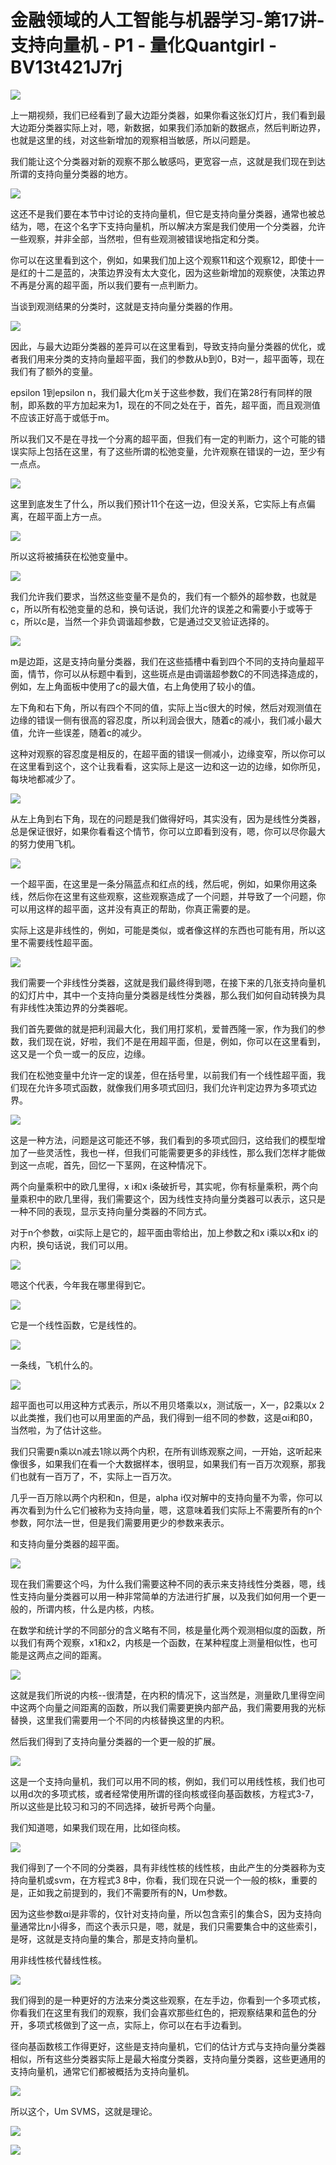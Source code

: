 # 金融领域的人工智能与机器学习-第17讲-支持向量机 - P1 - 量化Quantgirl - BV13t421J7rj

![](img/497ab2a7cea793a1dc638536ef6828a9_0.png)

上一期视频，我们已经看到了最大边距分类器，如果你看这张幻灯片，我们看到最大边距分类器实际上对，嗯，新数据，如果我们添加新的数据点，然后判断边界，也就是这里的线，对这些新增加的观察相当敏感，所以问题是。

我们能让这个分类器对新的观察不那么敏感吗，更宽容一点，这就是我们现在到达所谓的支持向量分类器的地方。

![](img/497ab2a7cea793a1dc638536ef6828a9_2.png)

这还不是我们要在本节中讨论的支持向量机，但它是支持向量分类器，通常也被总结为，嗯，在这个名字下支持向量机，所以解决方案是我们使用一个分类器，允许一些观察，并非全部，当然啦，但有些观测被错误地指定和分类。

你可以在这里看到这个，例如，如果我们加上这个观察11和这个观察12，即使十一是红的十二是蓝的，决策边界没有太大变化，因为这些新增加的观察使，决策边界不再是分离的超平面，所以我们要有一点判断力。

当谈到观测结果的分类时，这就是支持向量分类器的作用。

![](img/497ab2a7cea793a1dc638536ef6828a9_4.png)

因此，与最大边距分类器的差异可以在这里看到，导致支持向量分类器的优化，或者我们用来分类的支持向量超平面，我们的参数从b到0，B对一，超平面等，现在我们有了额外的变量。

epsilon 1到epsilon n，我们最大化m关于这些参数，我们在第28行有同样的限制，即系数的平方加起来为1，现在的不同之处在于，首先，超平面，而且观测值不应该正好高于或低于m。

所以我们又不是在寻找一个分离的超平面，但我们有一定的判断力，这个可能的错误实际上包括在这里，有了这些所谓的松弛变量，允许观察在错误的一边，至少有一点点。



![](img/497ab2a7cea793a1dc638536ef6828a9_6.png)

这里到底发生了什么，所以我们预计11个在这一边，但没关系，它实际上有点偏离，在超平面上方一点。

![](img/497ab2a7cea793a1dc638536ef6828a9_8.png)

所以这将被捕获在松弛变量中。

![](img/497ab2a7cea793a1dc638536ef6828a9_10.png)

我们允许我们要求，当然这些变量不是负的，我们有一个额外的超参数，也就是c，所以所有松弛变量的总和，换句话说，我们允许的误差之和需要小于或等于c，所以c是，当然一个非负调谐超参数，它是通过交叉验证选择的。



![](img/497ab2a7cea793a1dc638536ef6828a9_12.png)

m是边距，这是支持向量分类器，我们在这些插槽中看到四个不同的支持向量超平面，情节，你可以从标题中看到，这些斑点是由调谐超参数C的不同选择造成的，例如，左上角面板中使用了c的最大值，右上角使用了较小的值。

左下角和右下角，所以有四个不同的值，实际上当c很大的时候，然后对观测值在边缘的错误一侧有很高的容忍度，所以利润会很大，随着c的减小，我们减小最大值，允许一些误差，随着c的减少。

这种对观察的容忍度是相反的，在超平面的错误一侧减小，边缘变窄，所以你可以在这里看到这个，这个让我看看，这实际上是这一边和这一边的边缘，如你所见，每块地都减少了。



![](img/497ab2a7cea793a1dc638536ef6828a9_14.png)

从左上角到右下角，现在的问题是我们做得好吗，其实没有，因为是线性分类器，总是保证很好，如果你看看这个情节，你可以立即看到没有，嗯，你可以尽你最大的努力使用飞机。



![](img/497ab2a7cea793a1dc638536ef6828a9_16.png)

一个超平面，在这里是一条分隔蓝点和红点的线，然后呢，例如，如果你用这条线，然后你在这里有这些观察，这些观察造成了一个问题，并导致了一个问题，你可以用这样的超平面，这并没有真正的帮助，你真正需要的是。

实际上这是非线性的，例如，可能是类似，或者像这样的东西也可能有用，所以这里不需要线性超平面。

![](img/497ab2a7cea793a1dc638536ef6828a9_18.png)

我们需要一个非线性分类器，这就是我们最终得到嗯，在接下来的几张支持向量机的幻灯片中，其中一个支持向量分类器是线性分类器，那么我们如何自动转换为具有非线性决策边界的分类器呢。

我们首先要做的就是把利润最大化，我们用打浆机，爱普西隆一家，作为我们的参数，我们现在说，好啦，我们不是在用超平面，但是，例如，你可以在这里看到，这又是一个负一或一的反应，边缘。

我们在松弛变量中允许一定的误差，但在括号里，以前我们有一个线性超平面，我们现在允许多项式函数，就像我们用多项式回归，我们允许判定边界为多项式边界。



![](img/497ab2a7cea793a1dc638536ef6828a9_20.png)

这是一种方法，问题是这可能还不够，我们看到的多项式回归，这给我们的模型增加了一些灵活性，我也一样，但我们可能需要更多的非线性，那么我们怎样才能做到这一点呢，首先，回忆一下茎网，在这种情况下。

两个向量乘积中的欧几里得，x i和x i条破折号，其实呢，你有标量乘积，两个向量乘积中的欧几里得，我们需要这个，因为线性支持向量分类器可以表示，这只是一种不同的表现，显示支持向量分类器的不同方式。

对于n个参数，αi实际上是它的，超平面由零给出，加上参数之和x i乘以x和x i的内积，换句话说，我们可以用。



![](img/497ab2a7cea793a1dc638536ef6828a9_22.png)

嗯这个代表，今年我在哪里得到它。

![](img/497ab2a7cea793a1dc638536ef6828a9_24.png)

它是一个线性函数，它是线性的。

![](img/497ab2a7cea793a1dc638536ef6828a9_26.png)

一条线，飞机什么的。

![](img/497ab2a7cea793a1dc638536ef6828a9_28.png)

超平面也可以用这种方式表示，所以不用贝塔乘以x，测试版一，X一，β2乘以x 2以此类推，我们也可以用里面的产品，我们得到一组不同的参数，这是αi和β0，当然啦，为了估计这些。

我们只需要n乘以n减去1除以两个内积，在所有训练观察之间，一开始，这听起来像很多，如果我们在看一个大数据样本，很明显，如果我们有一百万次观察，那我们也就有一百万了，不，实际上一百万次。

几乎一百万除以两个内积和n，但是，alpha i仅对解中的支持向量不为零，你可以再次看到为什么它们被称为支持向量，嗯，这意味着我们实际上不需要所有的n个参数，阿尔法一世，但是我们需要用更少的参数来表示。

和支持向量分类器的超平面。

![](img/497ab2a7cea793a1dc638536ef6828a9_30.png)

现在我们需要这个吗，为什么我们需要这种不同的表示来支持线性分类器，嗯，线性支持向量分类器可以用一种非常简单的方法进行扩展，以及我们如何用一个更一般的，所谓内核，什么是内核，内核。

在数学和统计学的不同部分的含义略有不同，核是量化两个观测相似度的函数，所以我们有两个观察，x1和x2，内核是一个函数，在某种程度上测量相似性，也可能是这两点之间的距离。



![](img/497ab2a7cea793a1dc638536ef6828a9_32.png)

这就是我们所说的内核--很清楚，在内积的情况下，这当然是，测量欧几里得空间中这两个向量之间距离的函数，所以我们需要更换内部产品，我们需要用我的光标替换，这里我们需要用一个不同的内核替换这里的内积。

然后我们得到了支持向量分类器的一个更一般的扩展。

![](img/497ab2a7cea793a1dc638536ef6828a9_34.png)

这是一个支持向量机，我们可以用不同的核，例如，我们可以用线性核，我们也可以用d次的多项式核，或者经常使用所谓的径向核或径向基函数核，方程式3-7，所以这些是比较习和习的不同选择，破折号两个向量。

我们知道嗯，如果我们现在用，比如径向核。

![](img/497ab2a7cea793a1dc638536ef6828a9_36.png)

我们得到了一个不同的分类器，具有非线性核的线性核，由此产生的分类器称为支持向量机或svm，在方程式3 8中，你看，我们现在只说一个一般的核k，重要的是，正如我之前提到的，我们不需要所有的N，Um参数。

因为这些参数αi是非零的，仅针对支持向量，所以包含索引的集合S，因为支持向量通常比n小得多，而这个表示只是，嗯，就是，我们只需要集合中的这些索引，是呀，这就是支持向量的集合，那是支持向量机。

用非线性核代替线性核。

![](img/497ab2a7cea793a1dc638536ef6828a9_38.png)

我们得到的是一种更好的方法来分类这些观察，在左手边，你看到一个多项式核，你看我们在这里有我们的观察，我们会喜欢那些红色的，把观察结果和蓝色的分开，多项式核做到了这一点，实际上，你可以在右手边看到。

径向基函数核工作得更好，这些是支持向量机，它们的估计方式与支持向量分类器相似，所有这些分类器实际上是最大裕度分类器，支持向量分类器，这些更通用的支持向量机，通常它们都被概括为支持向量机。



![](img/497ab2a7cea793a1dc638536ef6828a9_40.png)

所以这个，Um SVMS，这就是理论。

![](img/497ab2a7cea793a1dc638536ef6828a9_42.png)

![](img/497ab2a7cea793a1dc638536ef6828a9_43.png)